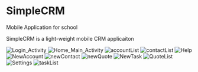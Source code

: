 # SimpleCRM
Mobile Application for school

SimpleCRM is a light-weight mobile CRM applicaiton

![Login_Activity](https://user-images.githubusercontent.com/92413812/137055649-9b099778-a541-4540-af35-d577fe7da057.PNG)
![Home_Main_Activity](https://user-images.githubusercontent.com/92413812/137055667-3dbda645-5a02-46da-b110-2ffac8ba4667.PNG)
![accountList](https://user-images.githubusercontent.com/92413812/137055698-5d59af48-fa1a-4a14-9609-8b98225c0b29.PNG)
![contactList](https://user-images.githubusercontent.com/92413812/137055701-c1b1e451-936b-440b-b6a1-25baf39c4318.PNG)
![Help](https://user-images.githubusercontent.com/92413812/137055703-fdd464ff-77fa-4461-b0e0-5a9de48e0dcf.PNG)
![NewAccount](https://user-images.githubusercontent.com/92413812/137055704-a8928575-37b5-4bcc-b597-b62ee1038171.PNG)
![newContact](https://user-images.githubusercontent.com/92413812/137055705-6197c74d-f378-4952-af09-3508948ddeb7.PNG)
![newQuote](https://user-images.githubusercontent.com/92413812/137055706-6329516b-d726-4b67-b654-2401c8ac741d.PNG)
![NewTask](https://user-images.githubusercontent.com/92413812/137055707-2f623935-b29b-4363-8bc0-1d481df9f67a.PNG)
![QuoteList](https://user-images.githubusercontent.com/92413812/137055708-66d19461-6a44-4f05-8e5b-5a93f191ba10.PNG)
![Settings](https://user-images.githubusercontent.com/92413812/137055710-d056f951-7905-462c-bae3-651da2ee0a40.PNG)
![taskList](https://user-images.githubusercontent.com/92413812/137055713-46bed900-3f26-412c-a0d5-8ab9dba5b10e.PNG)

